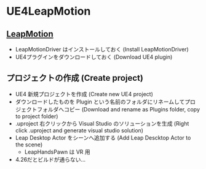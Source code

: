 # UE4LeapMotion

## [LeapMotion](https://github.com/leapmotion/LeapUnreal)
- LeapMotionDriver はインストールしておく (Install LeapMotionDriver)
- UE4プラグインをダウンロードしておく (Download UE4 plugin)

## プロジェクトの作成 (Create project)
- UE4 新規プロジェクトを作成 (Create new UE4 project)
- ダウンロードしたものを Plugin という名前のフォルダにリネームしてプロジェクトフォルダへコピー (Download and rename as Plugins folder, copy to project folder)
- .uproject 右クリックから Visual Studio のソリューションを生成 (Right click .uproject and generate visual studio solution)
- Leap Desktop Actor をシーンへ追加する (Add Leap Descktop Actor to the scene)
    - LeapHandsPawn は VR 用 
- 4.26だとビルドが通らない…